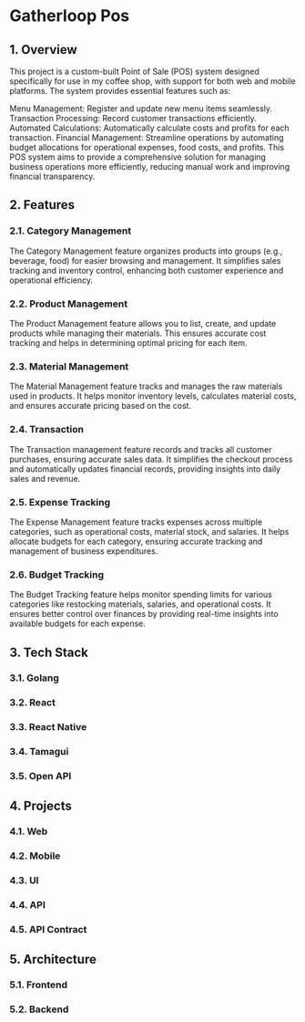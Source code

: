 # Gatherloop Pos

## 1. Overview

This project is a custom-built Point of Sale (POS) system designed specifically for use in my coffee shop, with support for both web and mobile platforms. The system provides essential features such as:

Menu Management: Register and update new menu items seamlessly.
Transaction Processing: Record customer transactions efficiently.
Automated Calculations: Automatically calculate costs and profits for each transaction.
Financial Management: Streamline operations by automating budget allocations for operational expenses, food costs, and profits.
This POS system aims to provide a comprehensive solution for managing business operations more efficiently, reducing manual work and improving financial transparency.

## 2. Features

### 2.1. Category Management

The Category Management feature organizes products into groups (e.g., beverage, food) for easier browsing and management. It simplifies sales tracking and inventory control, enhancing both customer experience and operational efficiency.

### 2.2. Product Management

The Product Management feature allows you to list, create, and update products while managing their materials. This ensures accurate cost tracking and helps in determining optimal pricing for each item.

### 2.3. Material Management

The Material Management feature tracks and manages the raw materials used in products. It helps monitor inventory levels, calculates material costs, and ensures accurate pricing based on the cost.

### 2.4. Transaction

The Transaction management feature records and tracks all customer purchases, ensuring accurate sales data. It simplifies the checkout process and automatically updates financial records, providing insights into daily sales and revenue.

### 2.5. Expense Tracking

The Expense Management feature tracks expenses across multiple categories, such as operational costs, material stock, and salaries. It helps allocate budgets for each category, ensuring accurate tracking and management of business expenditures.

### 2.6. Budget Tracking

The Budget Tracking feature helps monitor spending limits for various categories like restocking materials, salaries, and operational costs. It ensures better control over finances by providing real-time insights into available budgets for each expense.

## 3. Tech Stack

### 3.1. Golang

### 3.2. React

### 3.3. React Native

### 3.4. Tamagui

### 3.5. Open API

## 4. Projects

### 4.1. Web

### 4.2. Mobile

### 4.3. UI

### 4.4. API

### 4.5. API Contract

## 5. Architecture

### 5.1. Frontend

### 5.2. Backend
